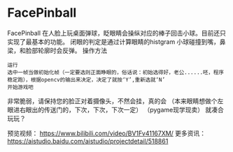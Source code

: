 # FacePinball
FacePinball
在人脸上玩桌面弹球，眨眼睛会操纵对应的棒子回击小球。目前还只实现了最基本的功能。
闭眼的判定是通过计算眼睛的histgram
小球碰撞到嘴，鼻梁，和脸部轮廓时会反弹。
操作方法

    运行
    选中一帧当做初始化帧（一定要选则正面睁眼的，俗话说：初始选得好，老公......呸，程序稳定跑），根据opencv的输出来决定，决定了就按‘Y’,重新选就‘N’
    开始游戏吧

非常脆弱，请保持您的脸正对着摄像头，不然会挂，真的会
（本来眼睛想做个左眼进右眼出的传送门的，下次，下次，下次一定）
（pygame现学现卖）
就凑合玩玩？

预览视频：
https://www.bilibili.com/video/BV1Fv41167XM/
更多资讯：
https://aistudio.baidu.com/aistudio/projectdetail/518861
